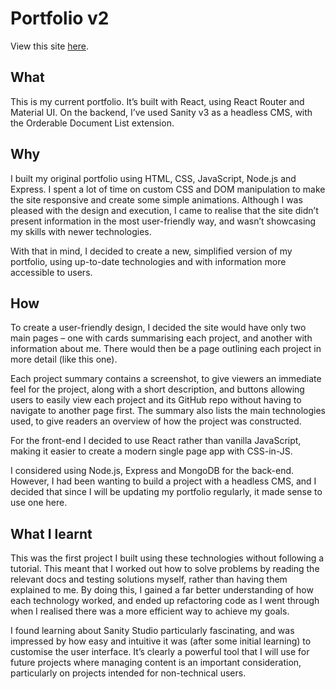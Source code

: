 # Portfolio v2

View this site <a href = "https://nathandean.co.uk">here</a>.

## What

This is my current portfolio. It’s built with React, using React Router and Material UI. On the backend, I’ve used Sanity v3 as a headless CMS, with the Orderable Document List extension.

## Why

I built my original portfolio using HTML, CSS, JavaScript, Node.js and Express. I spent a lot of time on custom CSS and DOM manipulation to make the site responsive and create some simple animations. Although I was pleased with the design and execution, I came to realise that the site didn’t present information in the most user-friendly way, and wasn’t showcasing my skills with newer technologies.

With that in mind, I decided to create a new, simplified version of my portfolio, using up-to-date technologies and with information more accessible to users.

## How

To create a user-friendly design, I decided the site would have only two main pages – one with cards summarising each project, and another with information about me. There would then be a page outlining each project in more detail (like this one).

Each project summary contains a screenshot, to give viewers an immediate feel for the project, along with a short description, and buttons allowing users to easily view each project and its GitHub repo without having to navigate to another page first. The summary also lists the main technologies used, to give readers an overview of how the project was constructed.

For the front-end I decided to use React rather than vanilla JavaScript, making it easier to create a modern single page app with CSS-in-JS.

I considered using Node.js, Express and MongoDB for the back-end. However, I had been wanting to build a project with a headless CMS, and I decided that since I will be updating my portfolio regularly, it made sense to use one here.

## What I learnt

This was the first project I built using these technologies without following a tutorial. This meant that I worked out how to solve problems by reading the relevant docs and testing solutions myself, rather than having them explained to me. By doing this, I gained a far better understanding of how each technology worked, and ended up refactoring code as I went through when I realised there was a more efficient way to achieve my goals.

I found learning about Sanity Studio particularly fascinating, and was impressed by how easy and intuitive it was (after some initial learning) to customise the user interface. It’s clearly a powerful tool that I will use for future projects where managing content is an important consideration, particularly on projects intended for non-technical users.
